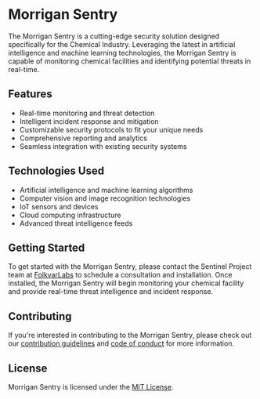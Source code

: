# Morrigan Sentry

The Morrigan Sentry is a cutting-edge security solution designed specifically for the Chemical Industry. Leveraging the latest in artificial intelligence and machine learning technologies, the Morrigan Sentry is capable of monitoring chemical facilities and identifying potential threats in real-time.

## Features

* Real-time monitoring and threat detection
* Intelligent incident response and mitigation
* Customizable security protocols to fit your unique needs
* Comprehensive reporting and analytics
* Seamless integration with existing security systems

## Technologies Used

* Artificial intelligence and machine learning algorithms
* Computer vision and image recognition technologies
* IoT sensors and devices
* Cloud computing infrastructure
* Advanced threat intelligence feeds

## Getting Started

To get started with the Morrigan Sentry, please contact the Sentinel Project team at [FolkvarLabs]() to schedule a consultation and installation. Once installed, the Morrigan Sentry will begin monitoring your chemical facility and provide real-time threat intelligence and incident response.

## Contributing

If you're interested in contributing to the Morrigan Sentry, please check out our [contribution guidelines]() and [code of conduct]() for more information.

## License

Morrigan Sentry is licensed under the [MIT License]().
